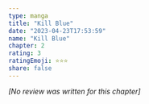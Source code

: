 ```yaml
---
type: manga
title: "Kill Blue"
date: "2023-04-23T17:53:59"
name: "Kill Blue"
chapter: 2
rating: 3
ratingEmoji: ⭐️⭐️⭐️
share: false
---
```


_[No review was written for this chapter]_

